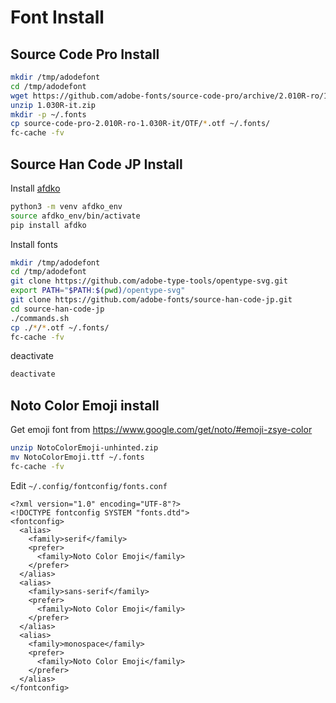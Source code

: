 # Font Install

## Source Code Pro Install

```zsh
mkdir /tmp/adodefont
cd /tmp/adodefont
wget https://github.com/adobe-fonts/source-code-pro/archive/2.010R-ro/1.030R-it.zip
unzip 1.030R-it.zip
mkdir -p ~/.fonts
cp source-code-pro-2.010R-ro-1.030R-it/OTF/*.otf ~/.fonts/
fc-cache -fv
```

## Source Han Code JP Install

Install [afdko](https://github.com/adobe-type-tools/afdko)

```zsh
python3 -m venv afdko_env
source afdko_env/bin/activate
pip install afdko
```

Install fonts

```zsh
mkdir /tmp/adodefont
cd /tmp/adodefont
git clone https://github.com/adobe-type-tools/opentype-svg.git
export PATH="$PATH:$(pwd)/opentype-svg"
git clone https://github.com/adobe-fonts/source-han-code-jp.git
cd source-han-code-jp
./commands.sh
cp ./*/*.otf ~/.fonts/
fc-cache -fv
```

deactivate

```zsh
deactivate
```

## Noto Color Emoji install

Get emoji font from https://www.google.com/get/noto/#emoji-zsye-color

```zsh
unzip NotoColorEmoji-unhinted.zip
mv NotoColorEmoji.ttf ~/.fonts
fc-cache -fv
```

Edit `~/.config/fontconfig/fonts.conf`

```
<?xml version="1.0" encoding="UTF-8"?>
<!DOCTYPE fontconfig SYSTEM "fonts.dtd">
<fontconfig>
  <alias>
    <family>serif</family>
    <prefer>
      <family>Noto Color Emoji</family>
    </prefer>
  </alias>
  <alias>
    <family>sans-serif</family>
    <prefer>
      <family>Noto Color Emoji</family>
    </prefer>
  </alias>
  <alias>
    <family>monospace</family>
    <prefer>
      <family>Noto Color Emoji</family>
    </prefer>
  </alias>
</fontconfig>
```
